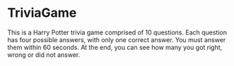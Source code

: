 # TriviaGame

This is a Harry Potter trivia game comprised of 10 questions. Each question has four possible answers, with only one correct answer. You must answer them within 60 seconds. At the end, you can see how many you got right, wrong or did not answer.